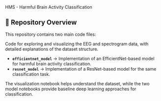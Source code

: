 HMS - Harmful Brain Activity Classification
## 📂 Repository Overview

This repository contains two main code files:

Code for exploring and visualizing the EEG and spectrogram data, with detailed explanations of the dataset structure.  
- **`efficientnet_model`** → Implementation of an EfficientNet-based model for harmful brain activity classification.  
- **`resnet_model`** → Implementation of a ResNet-based model for the same classification task.  

The visualization notebook helps understand the dataset, while the two model notebooks provide baseline deep learning approaches for classification.
